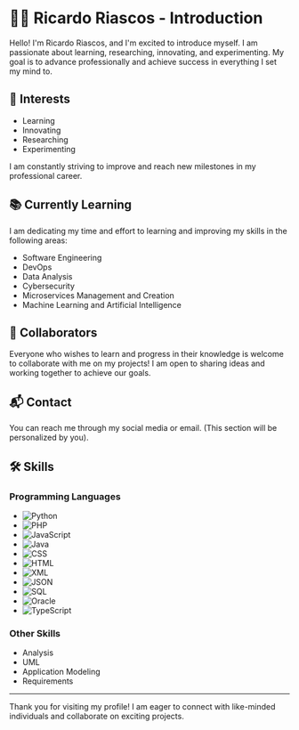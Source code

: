 # 🧑‍💻 Ricardo Riascos - Introduction

Hello! I'm Ricardo Riascos, and I'm excited to introduce myself. I am passionate about learning, researching, innovating, and experimenting. My goal is to advance professionally and achieve success in everything I set my mind to.

## 🌟 Interests
- Learning
- Innovating
- Researching
- Experimenting

I am constantly striving to improve and reach new milestones in my professional career.

## 📚 Currently Learning
I am dedicating my time and effort to learning and improving my skills in the following areas:
- Software Engineering
- DevOps
- Data Analysis
- Cybersecurity
- Microservices Management and Creation
- Machine Learning and Artificial Intelligence

## 🤝 Collaborators
Everyone who wishes to learn and progress in their knowledge is welcome to collaborate with me on my projects! I am open to sharing ideas and working together to achieve our goals.

## 📬 Contact
You can reach me through my social media or email. (This section will be personalized by you).

## 🛠️ Skills

### Programming Languages
- ![Python](https://img.shields.io/badge/Python-3776AB?style=for-the-badge&logo=python&logoColor=white)
- ![PHP](https://img.shields.io/badge/PHP-777BB4?style=for-the-badge&logo=php&logoColor=white)
- ![JavaScript](https://img.shields.io/badge/JavaScript-F7DF1E?style=for-the-badge&logo=javascript&logoColor=black)
- ![Java](https://img.shields.io/badge/Java-007396?style=for-the-badge&logo=java&logoColor=white)
- ![CSS](https://img.shields.io/badge/CSS-1572B6?style=for-the-badge&logo=css3&logoColor=white)
- ![HTML](https://img.shields.io/badge/HTML-E34F26?style=for-the-badge&logo=html5&logoColor=white)
- ![XML](https://img.shields.io/badge/XML-FF6600?style=for-the-badge&logo=xml&logoColor=white)
- ![JSON](https://img.shields.io/badge/JSON-000000?style=for-the-badge&logo=json&logoColor=white)
- ![SQL](https://img.shields.io/badge/SQL-4479A1?style=for-the-badge&logo=sql&logoColor=white)
- ![Oracle](https://img.shields.io/badge/Oracle-F80000?style=for-the-badge&logo=oracle&logoColor=white)
- ![TypeScript](https://img.shields.io/badge/TypeScript-3178C6?style=for-the-badge&logo=typescript&logoColor=white)

### Other Skills
- Analysis
- UML
- Application Modeling
- Requirements

---

Thank you for visiting my profile! I am eager to connect with like-minded individuals and collaborate on exciting projects.
